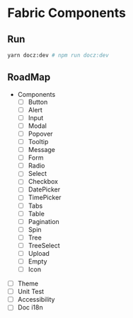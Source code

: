 # Fabric Components

## Run

```sh
yarn docz:dev # npm run docz:dev
```

## RoadMap
- Components
  - [ ] Button
  - [ ] Alert
  - [ ] Input
  - [ ] Modal
  - [ ] Popover
  - [ ] Tooltip
  - [ ] Message
  - [ ] Form
  - [ ] Radio
  - [ ] Select
  - [ ] Checkbox
  - [ ] DatePicker
  - [ ] TimePicker
  - [ ] Tabs
  - [ ] Table
  - [ ] Pagination
  - [ ] Spin
  - [ ] Tree
  - [ ] TreeSelect
  - [ ] Upload
  - [ ] Empty
  - [ ] Icon
- [ ] Theme
- [ ] Unit Test
- [ ] Accessibility
- [ ] Doc i18n